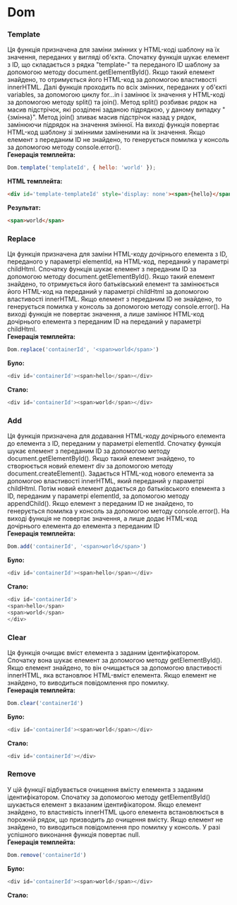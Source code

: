 # Dom
### Template <br>
Ця функція призначена для заміни змінних у HTML-коді шаблону на їх значення, переданих у вигляді об'єкта.
Спочатку функція шукає елемент з ID, що складається з рядка "template-" та переданого ID шаблону за допомогою методу document.getElementById(). Якщо такий елемент знайдено, то отримується його HTML-код за допомогою властивості innerHTML.
Далі функція проходить по всіх змінних, переданих у об'єкті variables, за допомогою циклу for...in і замінює їх значення у HTML-коді за допомогою методу split() та join(). Метод split() розбиває рядок на масив підстрічок, які розділені заданою підрядкою, у даному випадку "{змінна}". Метод join() зливає масив підстрічок назад у рядок, замінюючи підрядок на значення змінної.
На виході функція повертає HTML-код шаблону зі змінними заміненими на їх значення.
Якщо елемент з переданим ID не знайдено, то генерується помилка у консоль за допомогою методу console.error().<br>
**Генерація темплейта:**
```javascript
Dom.template('templateId', { hello: 'world' }); 
```
**HTML темплейта:**
```html
<div id='template-templateId' style='display: none'><span>{hello}</span></div>
```

**Результат:**<br>
```html
<span>world</span>
```
### Replace <br>
Ця функція призначена для заміни HTML-коду дочірнього елемента з ID, переданого у параметрі elementId, на HTML-код, переданий у параметрі childHtml. 
Спочатку функція шукає елемент з переданим ID за допомогою методу document.getElementById(). Якщо такий елемент знайдено, то отримується його батьківський елемент та замінюється його HTML-код на переданий у параметрі childHtml за допомогою властивості innerHTML. 
Якщо елемент з переданим ID не знайдено, то генерується помилка у консоль за допомогою методу console.error(). 
На виході функція не повертає значення, а лише замінює HTML-код дочірнього елемента з переданим ID на переданий у параметрі childHtml.<br>
**Генерація темплейта:**
```javascript
Dom.replace('containerId', '<span>world</span>')
```
**Було:**
```javascript
<div id='containerId'><span>hello</span></div>
```
**Стало:**
```javascript
<div id='containerId'><span>world</span></div>
```
### Add <br>
Ця функція призначена для додавання HTML-коду дочірнього елемента до елемента з ID, переданим у параметрі elementId. 
Спочатку функція шукає елемент з переданим ID за допомогою методу document.getElementById(). Якщо такий елемент знайдено, то створюється новий елемент div за допомогою методу document.createElement(). Задається HTML-код нового елемента за допомогою властивості innerHTML, який переданий у параметрі childHtml. 
Потім новий елемент додається до батьківського елемента з ID, переданим у параметрі elementId, за допомогою методу appendChild(). 
Якщо елемент з переданим ID не знайдено, то генерується помилка у консоль за допомогою методу console.error(). 
На виході функція не повертає значення, а лише додає HTML-код дочірнього елемента до елемента з переданим ID <br>
**Генерація темплейта:**
```javascript
Dom.add('containerId', '<span>world</span>')
```
**Було:**
```javascript
<div id='containerId'><span>hello</span></div>
```
**Стало:**
```javascript
<div id='containerId'>
<span>hello</span>
<span>world</span>
</div>
```
### Clear <br>
Ця функція очищає вміст елемента з заданим ідентифікатором. Спочатку вона шукає елемент за допомогою методу getElementById(). Якщо елемент знайдено, то він очищається за допомогою властивості innerHTML, яка встановлює HTML-вміст елемента. Якщо елемент не знайдено, то виводиться повідомлення про помилку. <br>
**Генерація темплейта:**
```javascript
Dom.clear('containerId')
```
**Було:**
```javascript
<div id='containerId'><span>world</span></div>
```
**Стало:**
```javascript
<div id='containerId'></div>
```
### Remove <br>
У цій функції відбувається очищення вмісту елемента з заданим ідентифікатором. Спочатку за допомогою методу getElementById() шукається елемент з вказаним ідентифікатором. Якщо елемент знайдено, то властивість innerHTML цього елемента встановлюється в порожній рядок, що призводить до очищення вмісту. Якщо елемент не знайдено, то виводиться повідомлення про помилку у консоль. У разі успішного виконання функція повертає null. <br>
**Генерація темплейта:**
```javascript
Dom.remove('containerId')
```
**Було:**
```javascript
<div id='containerId'><span>world</span></div>
```
**Стало:**
```javascript

```
